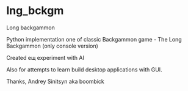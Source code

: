 lng_bckgm
=========
Long backgammon

Python implementation one of classic Backgammon game - The Long Backgammon (only console version)

Created ещ experiment with AI

Also for attempts to learn build desktop applications with GUI.

Thanks, Andrey Sinitsyn aka boombick
